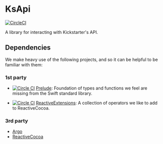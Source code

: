# KsApi

[![CircleCI](https://circleci.com/gh/kickstarter/ios-ksapi.svg?style=svg)](https://circleci.com/gh/kickstarter/ios-ksapi)

A library for interacting with Kickstarter's API.

## Dependencies

We make heavy use of the following projects, and so it can be helpful to be familiar with them:

### 1st party

* [![Circle CI](https://circleci.com/gh/kickstarter/Kickstarter-Prelude.svg?style=svg)](https://circleci.com/gh/kickstarter/Kickstarter-Prelude)
[Prelude](https://github.com/kickstarter/Kickstarter-Prelude): Foundation of
types and functions we feel are missing from the Swift standard library.

* [![Circle CI](https://circleci.com/gh/kickstarter/Kickstarter-ReactiveExtensions.svg?style=svg&)](https://circleci.com/gh/kickstarter/Kickstarter-ReactiveExtensions)
[ReactiveExtensions](https://github.com/kickstarter/Kickstarter-ReactiveExtensions):
A collection of operators we like to add to ReactiveCocoa.

### 3rd party

* [Argo](https://github.com/thoughtbot/Argo)
* [ReactiveCocoa](https://github.com/ReactiveCocoa/ReactiveCocoa)
